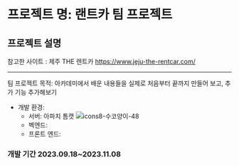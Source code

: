 # 프로젝트 명: 랜트카 팀 프로젝트 
## 프로젝트 설명

참고한 사이트 : 제주 THE 렌트카 https://www.jeju-the-rentcar.com/

-----------------------------------------------------------------

팀 프로젝트 목적: 아카데미에서 배운 내용들을 실제로 처음부터 끝까지 만들어 보고, 추가 기능 추가해보기
* 개발 환경:
  * 서버: 아파치 톰캣  ![icons8-수코양이-48](https://github.com/karpei-taemukan/RentalCarProject/assets/91212680/731a3f29-23b2-4c4d-9850-e58506cdf066) 
  * 벡엔드: 
  * 프론트 엔드:
### 개발 기간 2023.09.18~2023.11.08
